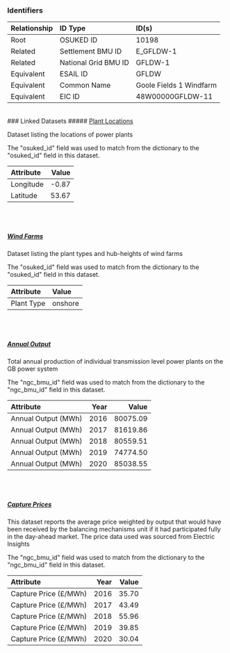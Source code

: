### Identifiers

| Relationship   | ID Type              | ID(s)                   |
|:---------------|:---------------------|:------------------------|
| Root           | OSUKED ID            | 10198                   |
| Related        | Settlement BMU ID    | E_GFLDW-1               |
| Related        | National Grid BMU ID | GFLDW-1                 |
| Equivalent     | ESAIL ID             | GFLDW                   |
| Equivalent     | Common Name          | Goole Fields 1 Windfarm |
| Equivalent     | EIC ID               | 48W00000GFLDW-11        |

<br>
### Linked Datasets
##### <a href="https://raw.githubusercontent.com/OSUKED/Dictionary-Datasets/main/datasets/plant-locations/datapackage.json">Plant Locations</a>

Dataset listing the locations of power plants

The "osuked_id" field was used to match from the dictionary to the "osuked_id" field in this dataset.

| Attribute   |   Value |
|:------------|--------:|
| Longitude   |   -0.87 |
| Latitude    |   53.67 |

<br><br>
##### <a href="https://raw.githubusercontent.com/OSUKED/Dictionary-Datasets/main/datasets/wind-farms/datapackage.json">Wind Farms</a>

Dataset listing the plant types and hub-heights of wind farms

The "osuked_id" field was used to match from the dictionary to the "osuked_id" field in this dataset.

| Attribute   | Value   |
|:------------|:--------|
| Plant Type  | onshore |

<br><br>
##### <a href="https://raw.githubusercontent.com/OSUKED/Dictionary-Datasets/main/datasets/annual-output/datapackage.json">Annual Output</a>

Total annual production of individual transmission level power plants on the GB power system

The "ngc_bmu_id" field was used to match from the dictionary to the "ngc_bmu_id" field in this dataset.

| Attribute           |   Year |    Value |
|:--------------------|-------:|---------:|
| Annual Output (MWh) |   2016 | 80075.09 |
| Annual Output (MWh) |   2017 | 81619.86 |
| Annual Output (MWh) |   2018 | 80559.51 |
| Annual Output (MWh) |   2019 | 74774.50 |
| Annual Output (MWh) |   2020 | 85038.55 |

<br><br>
##### <a href="https://raw.githubusercontent.com/OSUKED/Dictionary-Datasets/main/datasets/capture-prices/datapackage.json">Capture Prices</a>

This dataset reports the average price weighted by output that would have been received by the balancing mechanisms unit if it had participated fully in the day-ahead market. The price data used was sourced from Electric Insights

The "ngc_bmu_id" field was used to match from the dictionary to the "ngc_bmu_id" field in this dataset.

| Attribute             |   Year |   Value |
|:----------------------|-------:|--------:|
| Capture Price (£/MWh) |   2016 |   35.70 |
| Capture Price (£/MWh) |   2017 |   43.49 |
| Capture Price (£/MWh) |   2018 |   55.96 |
| Capture Price (£/MWh) |   2019 |   39.85 |
| Capture Price (£/MWh) |   2020 |   30.04 |
